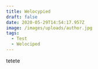 ```yaml
---
title: Welocypied
draft: false
date: 2020-05-29T14:54:17.957Z
image: /images/uploads/author.jpg
tags:
  - Test
  - Welociped
---
```

tetete